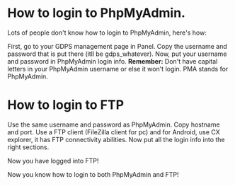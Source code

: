 # How to login to PhpMyAdmin.
Lots of people don't know how to login to PhpMyAdmin, here's how:

First, go to your GDPS management page in Panel.
Copy the username and password that is put there (itll be gdps_whatever).
Now, put your username and password in PhpMyAdmin login info.
**Remember:**
Don't have capital letters in your PhpMyAdmin username or else it won't login.
PMA stands for PhpMyAdmin.

# How to login to FTP 
Use the same username and password as PhpMyAdmin.
Copy hostname and port.
Use a FTP client (FileZilla client for pc)
and for Android, use CX explorer, it has FTP connectivity abilities.
Now put all the login info into the right sections.

Now you have logged into FTP!

Now you know how to login to both PhpMyAdmin and FTP!
